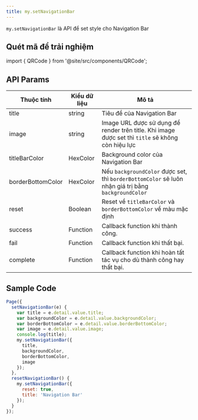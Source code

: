 ```yaml
---
title: my.setNavigationBar
---
```


`my.setNavigationBar` là API để set style cho Navigation Bar

## Quét mã để trải nghiệm

import { QRCode } from '@site/src/components/QRCode';

<QRCode page="pages/api/navigation-bar/set-navigation-bar/index" />

## API Params

| Thuộc tính        | Kiểu dữ liệu    | Mô tả                                                                                         |
| ----------------- | -------- | --------------------------------------------------------------------------------------------------- |
| title             | string   | Tiêu đề của Navigation Bar                                                                                 |
| image             | string   | Image URL được sử dụng để render trên title. Khi image được set thì `title` sẽ không còn hiệu lực   |
| titleBarColor     | HexColor | Background color của Navigation Bar                                                                 |
| borderBottomColor | HexColor | Nếu `backgroundColor` được set, thì `borderBottomColor` sẽ luôn nhận giá trị bằng `backgroundColor` |
| reset             | Boolean  | Reset về `titleBarColor` và `borderBottomColor` về màu mặc định                                     |
| success           | Function | Callback function khi thành công.                                                                   |
| fail              | Function | Callback function khi thất bại.                                                                     |
| complete          | Function | Callback function khi hoàn tất tác vụ cho dù thành công hay thất bại.                               |

## Sample Code

```js
Page({
  setNavigationBar(e) {
    var title = e.detail.value.title;
    var backgroundColor = e.detail.value.backgroundColor;
    var borderBottomColor = e.detail.value.borderBottomColor;
    var image = e.detail.value.image;
    console.log(title);
    my.setNavigationBar({
      title,
      backgroundColor,
      borderBottomColor,
      image
    });
  },
  resetNavigationBar() {
    my.setNavigationBar({
      reset: true,
      title: 'Navigation Bar'
    });
  }
});
```


